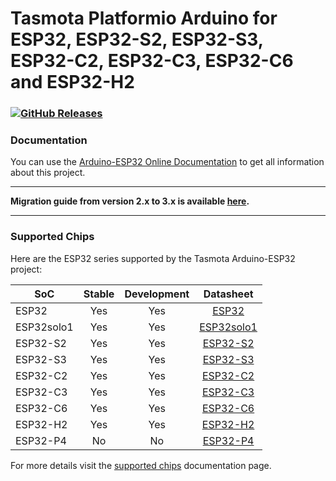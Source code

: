 # Tasmota Platformio Arduino for ESP32, ESP32-S2, ESP32-S3, ESP32-C2, ESP32-C3, ESP32-C6 and ESP32-H2

### [![GitHub Releases](https://img.shields.io/github/downloads/tasmota/arduino-esp32/total?label=downloads)](https://github.com/tasmota/arduino-esp32/releases/latest)

### Documentation

You can use the [Arduino-ESP32 Online Documentation](https://docs.espressif.com/projects/arduino-esp32/en/latest/) to get all information about this project.

---

**Migration guide from version 2.x to 3.x is available [here](https://docs.espressif.com/projects/arduino-esp32/en/latest/migration_guides/2.x_to_3.0.html).**

---

### Supported Chips

Here are the ESP32 series supported by the Tasmota Arduino-ESP32 project:

| **SoC**  | **Stable** | **Development** |                                           **Datasheet**                                           |
|----------|:----------:|:---------------:|:-------------------------------------------------------------------------------------------------:|
| ESP32    |     Yes    |       Yes       | [ESP32](https://www.espressif.com/sites/default/files/documentation/esp32_datasheet_en.pdf)    |
| ESP32solo1|    Yes    |       Yes       | [ESP32solo1](https://www.espressif.com/sites/default/files/documentation/esp32-solo-1_datasheet_en.pdf)  |
| ESP32-S2 |     Yes    |       Yes       | [ESP32-S2](https://www.espressif.com/sites/default/files/documentation/esp32-s2_datasheet_en.pdf) |
| ESP32-S3 |     Yes    |       Yes       | [ESP32-S3](https://www.espressif.com/sites/default/files/documentation/esp32-s3_datasheet_en.pdf) |
| ESP32-C2 |     Yes    |       Yes       | [ESP32-C2](https://www.espressif.com/sites/default/files/documentation/esp8684_datasheet_en.pdf)  |
| ESP32-C3 |     Yes    |       Yes       | [ESP32-C3](https://www.espressif.com/sites/default/files/documentation/esp32-c3_datasheet_en.pdf) |
| ESP32-C6 |     Yes    |       Yes       | [ESP32-C6](https://www.espressif.com/sites/default/files/documentation/esp32-c6_datasheet_en.pdf) |
| ESP32-H2 |     Yes    |       Yes       | [ESP32-H2](https://www.espressif.com/sites/default/files/documentation/esp32-h2_datasheet_en.pdf) |
| ESP32-P4 |     No     |       No        | [ESP32-P4](https://www.espressif.com/sites/default/files/documentation/esp32-p4_datasheet_en.pdf) |


For more details visit the [supported chips](https://docs.espressif.com/projects/arduino-esp32/en/latest/getting_started.html#supported-soc-s) documentation page.

